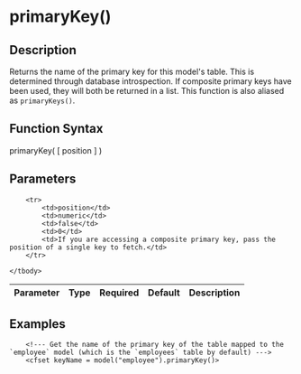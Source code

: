 # primaryKey()

## Description
Returns the name of the primary key for this model's table. This is determined through database introspection. If composite primary keys have been used, they will both be returned in a list. This function is also aliased as `primaryKeys()`.

## Function Syntax
primaryKey( [ position ] )


## Parameters
<table>
	<thead>
		<tr>
			<th>Parameter</th>
			<th>Type</th>
			<th>Required</th>
			<th>Default</th>
			<th>Description</th>
		</tr>
	</thead>
	<tbody>
		
		<tr>
			<td>position</td>
			<td>numeric</td>
			<td>false</td>
			<td>0</td>
			<td>If you are accessing a composite primary key, pass the position of a single key to fetch.</td>
		</tr>
		
	</tbody>
</table>


## Examples
	
		<!--- Get the name of the primary key of the table mapped to the `employee` model (which is the `employees` table by default) --->
		<cfset keyName = model("employee").primaryKey()>
